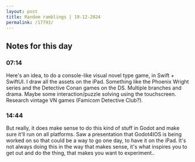 ```yaml
---
layout: post
title: Random ramblings | 19-12-2024
permalink: /17793/
---
```

## Notes for this day

### 07:14

Here's an idea, to do a console-like visual novel type game, in Swift + SwiftUI.
I draw all the assets on the iPad. Something like the Phoenix Wright series and
the Detective Conan games on the DS. Multiple branches and drama. Maybe some
interaction/puzzle solving using the touchscreen. Research vintage VN games
(Famicom Detective Club?).

### 14:44

But really, it does make sense to do this kind of stuff in Godot and make sure
it'll run on all platforms. Saw a presentation that Godot4IOS is being worked on
so that could be a way to go one day, to have it on the iPad. 
It's not always doing this in the way that makes sense, it's what inspires you
to get out and do the thing, that makes you want to experiment..
